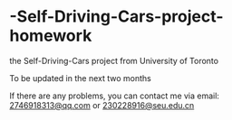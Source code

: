 # -Self-Driving-Cars-project-homework
the Self-Driving-Cars project from  University of Toronto

To be updated in the next two months

If there are any problems, you can contact me via email: 2746918313@qq.com or 230228916@seu.edu.cn
